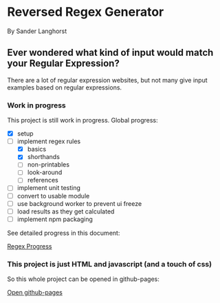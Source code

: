 # Reversed Regex Generator
By Sander Langhorst

## Ever wondered what kind of input would match your Regular Expression?

There are a lot of regular expression websites, but not many give input examples based on regular expressions.

### Work in progress
This project is still work in progress.
Global progress:
- [x] setup
- [ ] implement regex rules
	- [x] basics
	- [x] shorthands
	- [ ] non-printables
	- [ ] look-around
	- [ ] references
- [ ] implement unit testing
- [ ] convert to usable module
- [ ] use background worker to prevent ui freeze
- [ ] load results as they get calculated
- [ ] implement npm packaging

See detailed progress in this document:

[Regex Progress](./regex.md)

### This project is just HTML and javascript (and a touch of css)
So this whole project can be opened in github-pages:

[Open github-pages](https://sanderlanghorstredhotminute.github.io/xeger/)